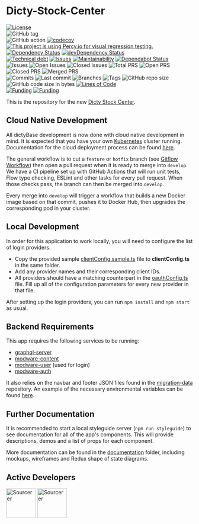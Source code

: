 # Dicty-Stock-Center

[![License](https://img.shields.io/badge/License-BSD%202--Clause-blue.svg)](LICENSE)  
![GitHub tag](https://img.shields.io/github/v/tag/dictyBase/Dicty-Stock-Center)  
![GitHub action](https://github.com/dictyBase/Dicty-Stock-Center/workflows/Node%20CI/badge.svg)
[![codecov](https://codecov.io/gh/dictyBase/Dicty-Stock-Center/branch/develop/graph/badge.svg)](https://codecov.io/gh/dictyBase/Dicty-Stock-Center)
[![This project is using Percy.io for visual regression testing.](https://percy.io/static/images/percy-badge.svg)](https://percy.io/dictyBase/Dicty-Stock-Center)  
[![Dependency Status](https://david-dm.org/dictyBase/Dicty-Stock-Center/develop.svg?style=flat-square)](https://david-dm.org/dictyBase/Dicty-Stock-Center/develop)
[![devDependency Status](https://david-dm.org/dictyBase/Dicty-Stock-Center/develop/dev-status.svg?style=flat-square)](https://david-dm.org/dictyBase/Dicty-Stock-Center/develop?type=dev)  
[![Technical debt](https://badgen.net/codeclimate/tech-debt/dictyBase/Dicty-Stock-Center)](https://codeclimate.com/github/dictyBase/Dicty-Stock-Center/trends/technical_debt)
[![Issues](https://badgen.net/codeclimate/issues/dictyBase/Dicty-Stock-Center)](https://codeclimate.com/github/dictyBase/Dicty-Stock-Center/issues)
[![Maintainability](https://badgen.net/codeclimate/maintainability/dictyBase/Dicty-Stock-Center)](https://codeclimate.com/github/dictyBase/Dicty-Stock-Center)
[![Dependabot Status](https://api.dependabot.com/badges/status?host=github&repo=dictyBase/Dicty-Stock-Center)](https://dependabot.com)  
![Issues](https://badgen.net/github/issues/dictyBase/Dicty-Stock-Center)
![Open Issues](https://badgen.net/github/open-issues/dictyBase/Dicty-Stock-Center)
![Closed Issues](https://badgen.net/github/closed-issues/dictyBase/Dicty-Stock-Center)
![Total PRS](https://badgen.net/github/prs/dictyBase/Dicty-Stock-Center)
![Open PRS](https://badgen.net/github/open-prs/dictyBase/Dicty-Stock-Center)
![Closed PRS](https://badgen.net/github/closed-prs/dictyBase/Dicty-Stock-Center)
![Merged PRS](https://badgen.net/github/merged-prs/dictyBase/Dicty-Stock-Center)  
![Commits](https://badgen.net/github/commits/dictyBase/Dicty-Stock-Center/develop)
![Last commit](https://badgen.net/github/last-commit/dictyBase/Dicty-Stock-Center/develop)
![Branches](https://badgen.net/github/branches/dictyBase/Dicty-Stock-Center)
![Tags](https://badgen.net/github/tags/dictyBase/Dicty-Stock-Center)
![GitHub repo size](https://img.shields.io/github/repo-size/dictyBase/Dicty-Stock-Center?style=plastic)
![GitHub code size in bytes](https://img.shields.io/github/languages/code-size/dictyBase/Dicty-Stock-Center?style=plastic)
[![Lines of Code](https://badgen.net/codeclimate/loc/dictyBase/Dicty-Stock-Center)](https://codeclimate.com/github/dictyBase/Dicty-Stock-Center/code)  
[![Funding](https://badgen.net/badge/NIGMS/Rex%20L%20Chisholm,dictyBase/yellow?list=|)](https://projectreporter.nih.gov/project_info_description.cfm?aid=9476993)
[![Funding](https://badgen.net/badge/NIGMS/Rex%20L%20Chisholm,DSC/yellow?list=|)](https://projectreporter.nih.gov/project_info_description.cfm?aid=9438930)

This is the repository for the new [Dicty Stock Center](https://testdb.dictybase.org/stockcenter).

## Cloud Native Development

All dictyBase development is now done with cloud native development in mind. It is expected
that you have your own [Kubernetes](https://kubernetes.io/) cluster running. Documentation
for the cloud deployment process can be found [here](https://github.com/dictyBase/Migration/tree/master/deployment).

The general workflow is to cut a `feature` or `hotfix` branch (see [Gitflow Workflow](https://www.atlassian.com/git/tutorials/comparing-workflows/gitflow-workflow))
then open a pull request when it is ready to merge into `develop`. We have a CI
pipeline set up with GitHub Actions that will run unit tests, Flow type checking,
ESLint and other tasks for every pull request. When those checks pass, the branch
can then be merged into `develop`.

Every merge into `develop` will trigger a workflow that builds a new Docker image
based on that commit, pushes it to Docker Hub, then upgrades the corresponding pod
in your cluster.

## Local Development

In order for this application to work locally, you will need to configure the list of
login providers.

- Copy the provided sample [clientConfig.sample.ts](src/common/utils/clientConfig.sample.ts) file
  to **clientConfig.ts** in the same folder.
- Add any provider names and their corresponding client IDs.
- All providers should have a matching counterpart in the
  [oauthConfig.ts](src/common/utils/oauthConfig.ts) file. Fill up all of the
  configuration parameters for every new provider in that file.

After setting up the login providers, you can run `npm install` and `npm start` as usual.

## Backend Requirements

This app requires the following services to be running:

- [graphql-server](https://github.com/dictyBase/graphql-server)
- [modware-content](https://github.com/dictyBase/modware-content)
- [modware-user](https://github.com/dictyBase/modware-user) (used for login)
- [modware-auth](https://github.com/dictyBase/modware-auth)

It also relies on the navbar and footer JSON files found in the
[migration-data](https://github.com/dictyBase/migration-data) repository. An example
of the necessary environmental variables can be found [here](.env.development).

## Further Documentation

It is recommended to start a local styleguide server (`npm run styleguide`) to see
documentation for all of the app's components. This will provide descriptions, demos
and a list of props for each component.

More documentation can be found in the [documentation](./documentation) folder,
including mockups, wireframes and Redux shape of state diagrams.

## Active Developers

<a href="https://sourcerer.io/cybersiddhu"><img src="https://sourcerer.io/assets/avatar/cybersiddhu" height="80px" alt="Sourcerer"></a>
<a href="https://sourcerer.io/wildlifehexagon"><img src="https://sourcerer.io/assets/avatar/wildlifehexagon" height="80px" alt="Sourcerer"></a>
